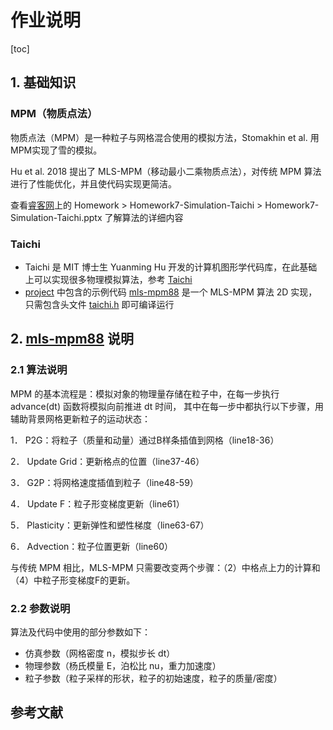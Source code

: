 # 作业说明

[toc]

## 1. 基础知识

### MPM（物质点法）

物质点法（MPM）是一种粒子与网格混合使用的模拟方法，Stomakhin et al. 用MPM实现了雪的模拟。

Hu et al. 2018 提出了 MLS-MPM（移动最小二乘物质点法），对传统 MPM 算法进行了性能优化，并且使代码实现更简洁。

查看[睿客网](https://rec.ustc.edu.cn/share/9e4591a0-68ef-11ea-b1ad-a1939e6c81c9)上的 Homework > Homework7-Simulation-Taichi > Homework7-Simulation-Taichi.pptx 了解算法的详细内容

### Taichi

- Taichi 是 MIT 博士生 Yuanming Hu 开发的计算机图形学代码库，在此基础上可以实现很多物理模拟算法，参考 [Taichi](http://taichi.graphics/) 
- [project](../project/) 中包含的示例代码 [mls-mpm88](../project/src/example/00_mls_mpm88/mls-mpm88.cpp) 是一个 MLS-MPM 算法 2D 实现，只需包含头文件 [taichi.h](https://github.com/Ubpa/USTC_CG_Data/blob/master/Homeworks/07_SimulationTaichi/mls_mpm88/taichi.h) 即可编译运行

## 2. [mls-mpm88](../project/src/example/00_mls_mpm88/mls-mpm88.cpp) 说明

### 2.1 算法说明

MPM 的基本流程是：模拟对象的物理量存储在粒子中，在每一步执行 advance(dt) 函数将模拟向前推进 dt 时间，
其中在每一步中都执行以下步骤，用辅助背景网格更新粒子的运动状态：

1．  P2G：将粒子（质量和动量）通过B样条插值到网格（line18-36）

2．  Update Grid：更新格点的位置（line37-46）

3．  G2P：将网格速度插值到粒子（line48-59）

4．  Update F：粒子形变梯度更新（line61）

5．  Plasticity：更新弹性和塑性梯度（line63-67）

6．  Advection：粒子位置更新（line60）

与传统 MPM 相比，MLS-MPM 只需要改变两个步骤：（2）中格点上力的计算和（4）中粒子形变梯度F的更新。


### 2.2 参数说明

算法及代码中使用的部分参数如下：

- 仿真参数（网格密度 n，模拟步长 dt）
- 物理参数（杨氏模量 E，泊松比 nu，重力加速度）
- 粒子参数（粒子采样的形状，粒子的初始速度，粒子的质量/密度）

## 参考文献

[^Stomakhin13]: Stomakhin et al. "A Material Point Method for Snow Simulation." *Acm Transactions on Graphics (SIGGRAPH 2013)* 
[^Hu18]: Hu et al. "A Moving Least Squares Material Point Method with Displacement Discontinuity and Two-Way Rigid Body Coupling." *Acm Transactions on Graphics (SIGGRAPH 2018)*